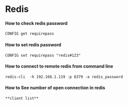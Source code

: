 # Redis

#### How to check redis password
```
CONFIG get requirepass
```

#### How to set redis password
```
CONFIG set requirepass "redis#123"
```

#### How to connect to remote redis from command line
```
redis-cli  -h 192.168.1.119 -p 6379 -a redis_password
```

#### How to See number of open connection in redis
```
**client list**
```

